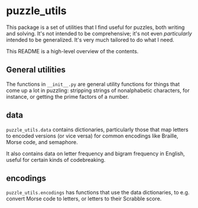 # puzzle_utils

This package is a set of utilities that I find useful for puzzles, both writing and solving. It's not intended to be comprehensive; it's not even *particularly* intended to be generalized. It's very much tailored to do what I need.

This README is a high-level overview of the contents.

## General utilities

The functions in `__init__.py` are general utility functions for things that come up a lot in puzzling: stripping strings of nonalphabetic characters, for instance, or getting the prime factors of a number.

## data

`puzzle_utils.data` contains dictionaries, particularly those that map letters to encoded versions (or vice versa) for common encodings like Braille, Morse code, and semaphore.

It also contains data on letter frequency and bigram frequency in English, useful for certain kinds of codebreaking.

## encodings

`puzzle_utils.encodings` has functions that use the data dictionaries, to e.g. convert Morse code to letters, or letters to their Scrabble score.